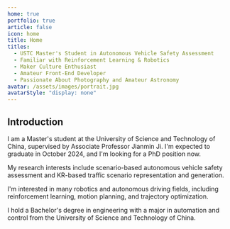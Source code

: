 ```yaml
---
home: true
portfolio: true
article: false
icon: home
title: Home
titles:
  - USTC Master's Student in Autonomous Vehicle Safety Assessment
  - Familiar with Reinforcement Learning & Robotics
  - Maker Culture Enthusiast
  - Amateur Front-End Developer
  - Passionate About Photography and Amateur Astronomy
avatar: /assets/images/portrait.jpg
avatarStyle: "display: none"
---
```


## Introduction

I am a Master's student at the University of Science and Technology of China, supervised by Associate Professor Jianmin Ji. I'm expected to graduate in October 2024, and I'm looking for a PhD position now.

My research interests include scenario-based autonomous vehicle safety assessment and KR-based traffic scenario representation and generation.

I'm interested in many robotics and autonomous driving fields, including reinforcement learning, motion planning, and trajectory optimization.

I hold a Bachelor's degree in engineering with a major in automation and control from the University of Science and Technology of China.
